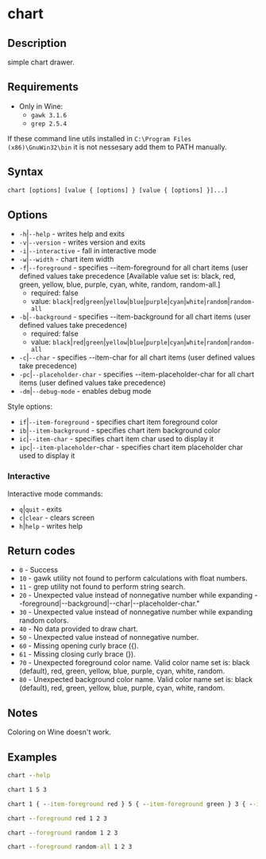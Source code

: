 # chart

## Description

simple chart drawer.

## Requirements

- Only in Wine:
  - `gawk 3.1.6`
  - `grep 2.5.4`

If these command line utils installed in `C:\Program Files (x86)\GnuWin32\bin` it is not nessesary add them to PATH manually.

## Syntax

```bat
chart [options] [value { [options] } [value { [options] }]...]
```

## Options

- `-h`|`--help` - writes help and exits
- `-v`|`--version` - writes version and exits
- `-i`|`--interactive` - fall in interactive mode
- `-w`|`--width` - chart item width
- `-f`|`--foreground` - specifies --item-foreground for all chart items (user defined values take precedence [Available value set is: black, red, green, yellow, blue, purple, cyan, white, random, random-all.]
  - required: false
  - value: `black`|`red`|`green`|`yellow`|`blue`|`purple`|`cyan`|`white`|`random`|`random-all`
- `-b`|`--background` - specifies --item-background for all chart items (user defined values take precedence)
  - required: false
  - value: `black`|`red`|`green`|`yellow`|`blue`|`purple`|`cyan`|`white`|`random`|`random-all`
- `-c`|`--char` - specifies --item-char for all chart items (user defined values take precedence)
- `-pc`|`--placeholder-char` - specifies --item-placeholder-char for all chart items (user defined values take precedence)
- `-dm`|`--debug-mode` - enables debug mode

Style options:

- `if`|`--item-foreground` - specifies chart item foreground color
- `ib`|`--item-background` - specifies chart item background color
- `ic`|`--item-char` - specifies chart item char used to display it
- `ipc`|`--item-placeholder`-char - specifies chart item placeholder char used to display it

### Interactive

Interactive mode commands:

- `q`|`quit` - exits
- `c`|`clear` - clears screen
- `h`|`help` - writes help

## Return codes

- `0` - Success
- `10` - gawk utility not found to perform calculations with float numbers.
- `11` - grep utility not found to perform string search.
- `20` - Unexpected value instead of nonnegative number while expanding --foreground|--background|--char|--placeholder-char."
- `30` - Unexpected value instead of nonnegative number while expanding random colors.
- `40` - No data provided to draw chart.
- `50` - Unexpected value instead of nonnegative number.
- `60` - Missing opening curly brace ({).
- `61` - Missing closing curly brace (}).
- `70` - Unexpected foreground color name. Valid color name set is: black (default), red, green, yellow, blue, purple, cyan, white, random.
- `80` - Unexpected background color name. Valid color name set is: black (default), red, green, yellow, blue, purple, cyan, white, random.

## Notes

Coloring on Wine doesn't work.

## Examples

```bat
chart --help
```

```bat 
chart 1 5 3
```

```bat
chart 1 { --item-foreground red } 5 { --item-foreground green } 3 { --item-foreground blue }
```

```bat
chart --foreground red 1 2 3
```

```bat
chart --foreground random 1 2 3
```

```bat
chart --foreground random-all 1 2 3
```
